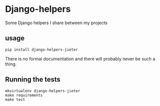 # Django-helpers

Some Django helpers I share between my projects

## usage

```
pip install django-helpers-jieter
```
There is no formal documentation and there will probably never be such a thing.


## Running the tests
```
mkvirtualenv django-helpers-jieter
make requirements
make test
```
